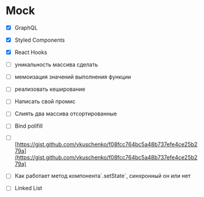 # Mock

* [x] GraphQL
* [x] Styled Components
* [x] React Hooks
* [ ] уникальность массива сделать
* [ ] мемоизация значений выполнения функции
* [ ] реализовать кеширование
* [ ] Написать свой промис
* [ ] Слиять два массива отсортированные
* [ ] Bind polifill
* [ ] [https://gist.github.com/vkuschenko/f08fcc764bc5a48b737efe4ce25b279a](https://gist.github.com/vkuschenko/f08fcc764bc5a48b737efe4ce25b279a)
* [ ] Как работает метод компонента\`.setState\`, синхронный он или нет
* [ ] Linked List





